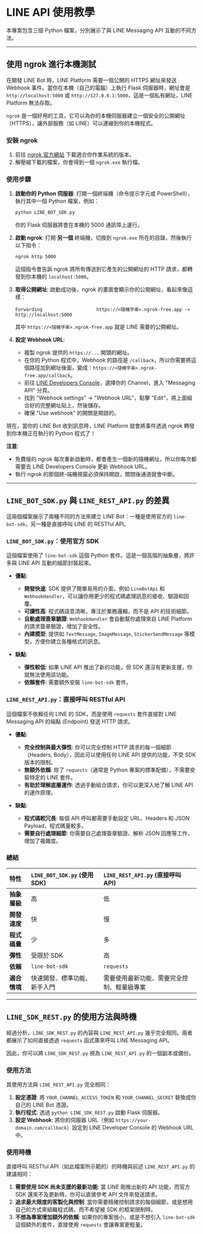 # LINE API 使用教學

本專案包含三個 Python 檔案，分別展示了與 LINE Messaging API 互動的不同方法。

---

## 使用 ngrok 進行本機測試

在開發 LINE Bot 時，LINE Platform 需要一個公開的 HTTPS 網址來發送 Webhook 事件。當你在本機（自己的電腦）上執行 Flask 伺服器時，網址會是 `http://localhost:5000` 或 `http://127.0.0.1:5000`，這是一個私有網址，LINE Platform 無法存取。

`ngrok` 是一個好用的工具，它可以為你的本機伺服器建立一個安全的公開網址（HTTPS），讓外部服務（如 LINE）可以連線到你的本機程式。

### 安裝 ngrok

1.  前往 [ngrok 官方網站](https://ngrok.com/download) 下載適合你作業系統的版本。
2.  解壓縮下載的檔案，你會得到一個 `ngrok.exe` 執行檔。

### 使用步驟

1.  **啟動你的 Python 伺服器**:
    打開一個終端機（命令提示字元或 PowerShell），執行其中一個 Python 檔案，例如：
    ```bash
    python LINE_BOT_SDK.py
    ```
    你的 Flask 伺服器將會在本機的 5000 通訊埠上運行。

2.  **啟動 ngrok**:
    打開 **另一個** 終端機，切換到 `ngrok.exe` 所在的目錄，然後執行以下指令：
    ```bash
    ngrok http 5000
    ```
    這個指令會告訴 ngrok 將所有傳送到它產生的公開網址的 HTTP 請求，都轉發到你本機的 `localhost:5000`。

3.  **取得公開網址**:
    啟動成功後，ngrok 的畫面會顯示你的公開網址，看起來像這樣：
    ```
    Forwarding                    https://<隨機字串>.ngrok-free.app -> http://localhost:5000
    ```
    其中 `https://<隨機字串>.ngrok-free.app` 就是 LINE 需要的公開網址。

4.  **設定 Webhook URL**:
    *   複製 ngrok 提供的 `https://...` 開頭的網址。
    *   在你的 Python 程式中，Webhook 的路徑是 `/callback`，所以你需要將這個路徑加到網址後面，變成：`https://<隨機字串>.ngrok-free.app/callback`。
    *   前往 [LINE Developers Console](https://developers.line.biz/console/)，選擇你的 Channel，進入 "Messaging API" 分頁。
    *   找到 "Webhook settings" -> "Webhook URL"，點擊 "Edit"，將上面組合好的完整網址貼上，然後儲存。
    *   確保 "Use webhook" 的開關是開啟的。

現在，當你的 LINE Bot 收到訊息時，LINE Platform 就會將事件透過 ngrok 轉發到你本機正在執行的 Python 程式了！

**注意**:
*   免費版的 ngrok 每次重新啟動時，都會產生一個新的隨機網址，所以你每次都需要去 LINE Developers Console 更新 Webhook URL。
*   執行 ngrok 的那個終-端機視窗必須保持開啟，關閉後通道就會中斷。

---

## `LINE_BOT_SDK.py` 與 `LINE_REST_API.py` 的差異

這兩個檔案展示了兩種不同的方法來建立 LINE Bot：一種是使用官方的 `line-bot-sdk`，另一種是直接呼叫 LINE 的 RESTful API。

### `LINE_BOT_SDK.py`：使用官方 SDK

這個檔案使用了 `line-bot-sdk` 這個 Python 套件。這是一個高階的抽象層，將許多與 LINE API 互動的細節封裝起來。

*   **優點**:
    *   **開發快速**: SDK 提供了簡單易用的介面，例如 `LineBotApi` 和 `WebhookHandler`，可以讓你用更少的程式碼處理訊息的接收、驗證和回覆。
    *   **可讀性高**: 程式碼語意清晰，專注於業務邏輯，而不是 API 的技術細節。
    *   **自動處理簽章驗證**: `WebhookHandler` 會自動幫你處理來自 LINE Platform 的請求簽章驗證，增加了安全性。
    *   **內建模型**: 提供如 `TextMessage`, `ImageMessage`, `StickerSendMessage` 等模型，方便你建立各種格式的訊息。

*   **缺點**:
    *   **彈性較低**: 如果 LINE API 推出了新的功能，但 SDK 還沒有更新支援，你就無法使用該功能。
    *   **依賴套件**: 需要額外安裝 `line-bot-sdk` 套件。

### `LINE_REST_API.py`：直接呼叫 RESTful API

這個檔案不依賴任何 LINE 的 SDK，而是使用 `requests` 套件直接對 LINE Messaging API 的端點 (Endpoint) 發送 HTTP 請求。

*   **優點**:
    *   **完全控制與最大彈性**: 你可以完全控制 HTTP 請求的每一個細節（Headers, Body），因此可以使用任何 LINE API 提供的功能，不受 SDK 版本的限制。
    *   **無額外依賴**: 除了 `requests`（通常是 Python 專案的標準配備），不需要安裝特定的 LINE 套件。
    *   **有助於理解底層運作**: 透過手動組合請求，你可以更深入地了解 LINE API 的運作原理。

*   **缺點**:
    *   **程式碼較冗長**: 每個 API 呼叫都需要手動設定 URL、Headers 和 JSON Payload，程式碼量較多。
    *   **需要自行處理細節**: 你需要自己處理簽章驗證、解析 JSON 回應等工作，增加了複雜度。

### 總結

| 特性 | `LINE_BOT_SDK.py` (使用 SDK) | `LINE_REST_API.py` (直接呼叫 API) |
| :--- | :--- | :--- |
| **抽象層級** | 高 | 低 |
| **開發速度** | 快 | 慢 |
| **程式碼量** | 少 | 多 |
| **彈性** | 受限於 SDK | 高 |
| **依賴** | `line-bot-sdk` | `requests` |
| **適合情境** | 快速開發、標準功能、新手入門 | 需要使用最新功能、需要完全控制、輕量級專案 |

---

## `LINE_SDK_REST.py` 的使用方法與時機

經過分析，`LINE_SDK_REST.py` 的內容與 `LINE_REST_API.py` 幾乎完全相同。兩者都展示了如何直接透過 `requests` 函式庫來呼叫 LINE Messaging API。

因此，你可以將 `LINE_SDK_REST.py` 視為 `LINE_REST_API.py` 的一個副本或備份。

### 使用方法

其使用方法與 `LINE_REST_API.py` 完全相同：

1.  **設定憑證**: 將 `YOUR_CHANNEL_ACCESS_TOKEN` 和 `YOUR_CHANNEL_SECRET` 替換成你自己的 LINE Bot 憑證。
2.  **執行程式**: 透過 `python LINE_SDK_REST.py` 啟動 Flask 伺服器。
3.  **設定 Webhook**: 將你的伺服器 URL（例如 `https://your-domain.com/callback`）設定到 LINE Developer Console 的 Webhook URL 中。

### 使用時機

直接呼叫 RESTful API（如此檔案所示範的）的時機與前述 `LINE_REST_API.py` 的建議相同：

1.  **需要使用 SDK 尚未支援的最新功能**: 當 LINE 剛推出新的 API 功能，而官方 SDK 還來不及更新時，你可以直接參考 API 文件來發送請求。
2.  **追求最大限度的客製化與控制**: 當你需要精確控制請求的每個細節，或是想用自己的方式來組織程式碼，而不希望被 SDK 的框架限制時。
3.  **不想為專案增加額外的依賴**: 如果你的專案很小，或是不想引入 `line-bot-sdk` 這個額外的套件，直接使用 `requests` 會讓專案更輕量。
